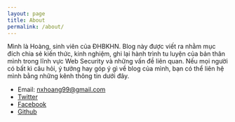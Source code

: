 ```yaml
---
layout: page
title: About
permalink: /about/
---
```


<!-- This is the base Jekyll theme. You can find out more info about customizing your Jekyll theme, as well as basic Jekyll usage documentation at [jekyllrb.com](https://jekyllrb.com/)

You can find the source code for Minima at GitHub:
[jekyll][jekyll-organization] /
[minima](https://github.com/jekyll/minima)

You can find the source code for Jekyll at GitHub:
[jekyll][jekyll-organization] /
[jekyll](https://github.com/jekyll/jekyll)


[jekyll-organization]: https://github.com/jekyll -->

Mình là Hoàng, sinh viên của ĐHBKHN. Blog này được viết ra nhằm mục đích chia sẻ kiến thức, kinh nghiệm, ghi lại hành trình tu luyện của bản thân mình trong lĩnh vực Web Security và những vấn đề liên quan. Nếu mọi người có bất kì câu hỏi, ý tưởng hay góp ý gì về blog của mình, bạn có thể liên hệ mình bằng những kênh thông tin dưới đây.

- Email: nxhoang99@gmail.com
- [Twitter](https://twitter.com/hoangnx99)
- [Facebook](https://www.facebook.com/hoang.h.hong.965/)
- [Github](https://github.com/nxhoanghust)